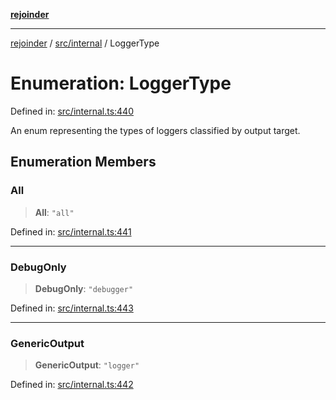 [**rejoinder**](../../../README.md)

***

[rejoinder](../../../README.md) / [src/internal](../README.md) / LoggerType

# Enumeration: LoggerType

Defined in: [src/internal.ts:440](https://github.com/Xunnamius/rejoinder/blob/748babba233d71cd2034695ee391d03a3782c67b/src/internal.ts#L440)

An enum representing the types of loggers classified by output target.

## Enumeration Members

### All

> **All**: `"all"`

Defined in: [src/internal.ts:441](https://github.com/Xunnamius/rejoinder/blob/748babba233d71cd2034695ee391d03a3782c67b/src/internal.ts#L441)

***

### DebugOnly

> **DebugOnly**: `"debugger"`

Defined in: [src/internal.ts:443](https://github.com/Xunnamius/rejoinder/blob/748babba233d71cd2034695ee391d03a3782c67b/src/internal.ts#L443)

***

### GenericOutput

> **GenericOutput**: `"logger"`

Defined in: [src/internal.ts:442](https://github.com/Xunnamius/rejoinder/blob/748babba233d71cd2034695ee391d03a3782c67b/src/internal.ts#L442)
